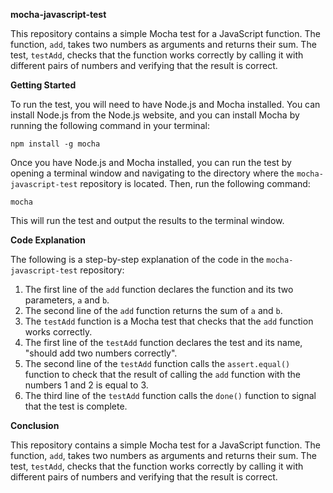  **mocha-javascript-test**

This repository contains a simple Mocha test for a JavaScript function. The function, `add`, takes two numbers as arguments and returns their sum. The test, `testAdd`, checks that the function works correctly by calling it with different pairs of numbers and verifying that the result is correct.

**Getting Started**

To run the test, you will need to have Node.js and Mocha installed. You can install Node.js from the Node.js website, and you can install Mocha by running the following command in your terminal:

```
npm install -g mocha
```

Once you have Node.js and Mocha installed, you can run the test by opening a terminal window and navigating to the directory where the `mocha-javascript-test` repository is located. Then, run the following command:

```
mocha
```

This will run the test and output the results to the terminal window.

**Code Explanation**

The following is a step-by-step explanation of the code in the `mocha-javascript-test` repository:

1. The first line of the `add` function declares the function and its two parameters, `a` and `b`.
2. The second line of the `add` function returns the sum of `a` and `b`.
3. The `testAdd` function is a Mocha test that checks that the `add` function works correctly.
4. The first line of the `testAdd` function declares the test and its name, "should add two numbers correctly".
5. The second line of the `testAdd` function calls the `assert.equal()` function to check that the result of calling the `add` function with the numbers 1 and 2 is equal to 3.
6. The third line of the `testAdd` function calls the `done()` function to signal that the test is complete.

**Conclusion**

This repository contains a simple Mocha test for a JavaScript function. The function, `add`, takes two numbers as arguments and returns their sum. The test, `testAdd`, checks that the function works correctly by calling it with different pairs of numbers and verifying that the result is correct.